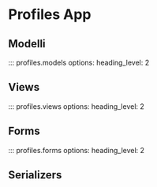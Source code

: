 # Profiles App

## Modelli

::: profiles.models
    options:
      heading_level: 2

## Views

::: profiles.views
    options:
      heading_level: 2

## Forms 

::: profiles.forms
    options:
      heading_level: 2

## Serializers 

<!-- ::: profiles.serializers
    options:
      heading_level: 2 -->
